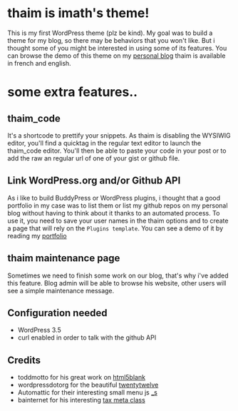 thaim is imath's theme!
=======================

This is my first WordPress theme (plz be kind). My goal was to build a theme for my blog, so there may be behaviors that you won't like. But i thought some of you might be interested in using some of its features.
You can browse the demo of this theme on my [personal blog](http://imathi.eu)
thaim is available in french and english. 


some extra features..
=====================


thaim_code
----------

It's a shortcode to prettify your snippets. As thaim is disabling the WYSIWIG editor, you'll find a quicktag in the regular text editor to launch the thaim_code editor.
You'll then be able to paste your code in your post or to add the raw an regular url of one of your gist or github file.


Link WordPress.org and/or Github API
------------------------------------

As i like to build BuddyPress or WordPress plugins, i thought that a good portfolio in my case was to list them or list my github repos on my personal blog without having to think about it thanks to an automated process. To use it, you need to save your user names in the thaim options and to create a page that will rely on the `Plugins template`.
You can see a demo of it by reading my [portfolio](http://imathi.eu/mes-creas/)


thaim maintenance page
----------------------

Sometimes we need to finish some work on our blog, that's why i've added this feature. Blog admin will be able to browse his website, other users will see a simple maintenance message.


Configuration needed
--------------------

+ WordPress 3.5
+ curl enabled in order to talk with the github API


Credits
-------

+ toddmotto for his great work on [html5blank](https://github.com/toddmotto/html5blank)
+ wordpressdotorg for the beautiful [twentytwelve](http://wordpress.org/extend/themes/twentytwelve)
+ Automattic for their interesting small menu js [_s](https://github.com/Automattic/_s)
+ bainternet for his interesting [tax meta class](https://github.com/bainternet/Tax-Meta-Class)


